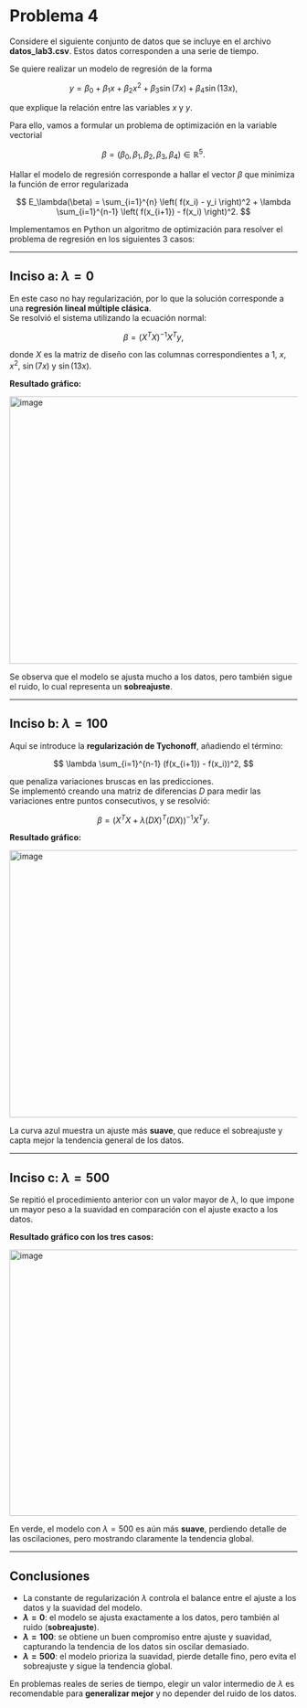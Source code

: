 # Problema 4

Considere el siguiente conjunto de datos que se incluye en el archivo **datos_lab3.csv**. Estos datos corresponden a una serie de tiempo.

Se quiere realizar un modelo de regresión de la forma

$$
y = \beta_0 + \beta_1 x + \beta_2 x^2 + \beta_3 \sin(7x) + \beta_4 \sin(13x),
$$

que explique la relación entre las variables $x$ y $y$.

Para ello, vamos a formular un problema de optimización en la variable vectorial

$$
\beta = (\beta_0, \beta_1, \beta_2, \beta_3, \beta_4) \in \mathbb{R}^5.
$$

Hallar el modelo de regresión corresponde a hallar el vector $\beta$ que minimiza la función de error regularizada

$$
E_\lambda(\beta) = \sum_{i=1}^{n} \left( f(x_i) - y_i \right)^2 + \lambda \sum_{i=1}^{n-1} \left( f(x_{i+1}) - f(x_i) \right)^2.
$$

Implementamos en Python un algoritmo de optimización para resolver el problema de regresión en los siguientes 3 casos:

---

## Inciso a: $\lambda = 0$

En este caso no hay regularización, por lo que la solución corresponde a una **regresión lineal múltiple clásica**.  
Se resolvió el sistema utilizando la ecuación normal:

$$
\beta = (X^T X)^{-1} X^T y,
$$

donde $X$ es la matriz de diseño con las columnas correspondientes a $1$, $x$, $x^2$, $\sin(7x)$ y $\sin(13x)$.

**Resultado gráfico:**

<img width="832" height="468" alt="image" src="https://github.com/user-attachments/assets/104580f0-3c1f-4a0c-a716-bed16999c12a" />

Se observa que el modelo se ajusta mucho a los datos, pero también sigue el ruido, lo cual representa un **sobreajuste**.

---

## Inciso b: $\lambda = 100$

Aquí se introduce la **regularización de Tychonoff**, añadiendo el término:

$$
\lambda \sum_{i=1}^{n-1} (f(x_{i+1}) - f(x_i))^2,
$$

que penaliza variaciones bruscas en las predicciones.  
Se implementó creando una matriz de diferencias $D$ para medir las variaciones entre puntos consecutivos, y se resolvió:

$$
\beta = (X^T X + \lambda (DX)^T(DX))^{-1} X^T y.
$$

**Resultado gráfico:**

<img width="842" height="468" alt="image" src="https://github.com/user-attachments/assets/50097c01-7310-4487-be73-869449a243bb" />

La curva azul muestra un ajuste más **suave**, que reduce el sobreajuste y capta mejor la tendencia general de los datos.

---

## Inciso c: $\lambda = 500$

Se repitió el procedimiento anterior con un valor mayor de $\lambda$, lo que impone un mayor peso a la suavidad en comparación con el ajuste exacto a los datos.

**Resultado gráfico con los tres casos:**

<img width="847" height="466" alt="image" src="https://github.com/user-attachments/assets/23a5a5f6-f7f5-4ff0-8d6a-2869590753e2" />

En verde, el modelo con $\lambda=500$ es aún más **suave**, perdiendo detalle de las oscilaciones, pero mostrando claramente la tendencia global.

---

## Conclusiones

- La constante de regularización $\lambda$ controla el balance entre el ajuste a los datos y la suavidad del modelo.
- **$\lambda = 0$**: el modelo se ajusta exactamente a los datos, pero también al ruido (**sobreajuste**).  
- **$\lambda = 100$**: se obtiene un buen compromiso entre ajuste y suavidad, capturando la tendencia de los datos sin oscilar demasiado.  
- **$\lambda = 500$**: el modelo prioriza la suavidad, pierde detalle fino, pero evita el sobreajuste y sigue la tendencia global.  

En problemas reales de series de tiempo, elegir un valor intermedio de $\lambda$ es recomendable para **generalizar mejor** y no depender del ruido de los datos.

